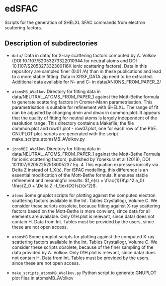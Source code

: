# edSFAC
Scripts for the generation of SHELXL SFAC commands from electron scattering factors.

## Description of subdirectories
- `data/`
Data in data/ for X-ray scattering factors computed by A. Volkov (DOI
10.1107/S2053273322010944 for neutral atoms and DOI 10.1107/S205327332300116X
ionic scattering factors). Data in this repository are sampled finer (0.01 /A)
than in these publications and lead to a more stable fitting. 
Data in XRSF_DATA.zip need to be extracted. Additional data available for N- and
C- in data/ANIONS_FROM_PAPER_2/


- `atomsMB_AVolkov`
Directory for fitting data in data/NEUTRAL_ATOMS_FROM_PAPER_1 against the
Mott-Bethe formula to generate scattering factors in Cromer-Mann
parametrisation. This parametrisation is suitable for refinement with SHELXL.
The range of fit can be adjusted by changing dmin and dmax in common.plot. It
appears that the quality of fitting for neutral atoms is largely independent of
the resolution range. This directory contains a Makefile, the file common.plot
and row01.plot - row07.plot, one for each row of the PSE. GNUPLOT plot-scripts
are generated with the script make_scripts_atomsMB_AVolkov.py

- `ionsMBZ_AVolkov`
Directory for fitting data in data/NEUTRAL_ATOMS_FROM_PAPER_1 against the
Mott-Bethe Formula for ionic scattering factors, published by Yonekura et al
(2018), DOI 10.1107/S2052252518005237 Eq. 4 This equation expresses ionicity via
Delta Z instead of f_X(s). For iSFAC modelling, this difference is an essential
modification of the Mott-Bethe formula. It ensures stable refinement and
meaningful results: $f_e(s) = \frac{1}{8\pi^2 a_0} \frac{Z_0 + \Delta Z
-f_\text{X}(s)}{s^2}$.

- `atoms`
Some gnuplot scripts for plotting against the computed electron scattering
factors available in the Int. Tables Crystallogr, Volume C. We consider these
scripts obsolete, because fitting against X-ray scattering factors based on the
Mott-Bethe is more convient, since data for all elements are available. Only
01H.plot is relevant, since data/ does not contain H. Data from Int. Tables must
be provided by the users, since these are not open access.

- `atomsMB`
Some gnuplot scripts for plotting against the computed X-ray scattering factors
available in the Int. Tables Crystallogr, Volume C. We consider these scripts
obsolete, because of the finer sampling of the data provided by A.  Volkov. Only
01H.plot is relevant, since data/ does not contain H. Data from Int. Tables must
be provided by the users, since these are not open access.

- `make_scripts_atomsMB_AVolkov.py`
Python script to generate GNUPLOT plot files in atomsMB_AVolkov

